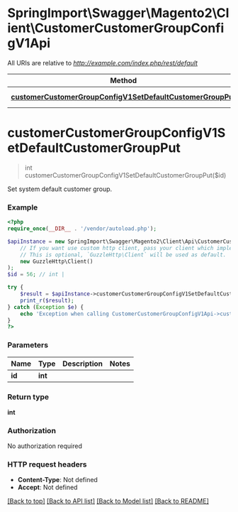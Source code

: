 # SpringImport\Swagger\Magento2\Client\CustomerCustomerGroupConfigV1Api

All URIs are relative to *http://example.com/index.php/rest/default*

Method | HTTP request | Description
------------- | ------------- | -------------
[**customerCustomerGroupConfigV1SetDefaultCustomerGroupPut**](CustomerCustomerGroupConfigV1Api.md#customerCustomerGroupConfigV1SetDefaultCustomerGroupPut) | **PUT** /V1/customerGroups/default/{id} | 


# **customerCustomerGroupConfigV1SetDefaultCustomerGroupPut**
> int customerCustomerGroupConfigV1SetDefaultCustomerGroupPut($id)



Set system default customer group.

### Example
```php
<?php
require_once(__DIR__ . '/vendor/autoload.php');

$apiInstance = new SpringImport\Swagger\Magento2\Client\Api\CustomerCustomerGroupConfigV1Api(
    // If you want use custom http client, pass your client which implements `GuzzleHttp\ClientInterface`.
    // This is optional, `GuzzleHttp\Client` will be used as default.
    new GuzzleHttp\Client()
);
$id = 56; // int | 

try {
    $result = $apiInstance->customerCustomerGroupConfigV1SetDefaultCustomerGroupPut($id);
    print_r($result);
} catch (Exception $e) {
    echo 'Exception when calling CustomerCustomerGroupConfigV1Api->customerCustomerGroupConfigV1SetDefaultCustomerGroupPut: ', $e->getMessage(), PHP_EOL;
}
?>
```

### Parameters

Name | Type | Description  | Notes
------------- | ------------- | ------------- | -------------
 **id** | **int**|  |

### Return type

**int**

### Authorization

No authorization required

### HTTP request headers

 - **Content-Type**: Not defined
 - **Accept**: Not defined

[[Back to top]](#) [[Back to API list]](../../README.md#documentation-for-api-endpoints) [[Back to Model list]](../../README.md#documentation-for-models) [[Back to README]](../../README.md)

